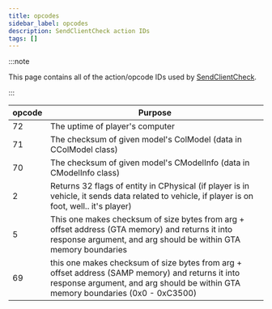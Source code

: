 ```yaml
---
title: opcodes
sidebar_label: opcodes
description: SendClientCheck action IDs
tags: []
---
```


:::note

This page contains all of the action/opcode IDs used by [SendClientCheck](../functions/SendClientCheck).

:::

| opcode                                            | Purpose                                                                                                 |
|---------------------------------------------------|---------------------------------------------------------------------------------------------------------|
| 72                                                | The uptime of player's computer                                                                         |
| 71                                                | The checksum of given model's ColModel (data in CColModel class)                                        |
| 70                                                | The checksum of given model's CModelInfo (data in CModelInfo class)                                     |
| 2                                                 | Returns 32 flags of entity in CPhysical (if player is in vehicle, it sends data related to vehicle, if player is on foot, well.. it's player)|
| 5                                                 | This one makes checksum of size bytes from arg + offset address (GTA memory) and returns it into response argument, and arg should be within GTA memory boundaries|
| 69                                                | this one makes checksum of size bytes from arg + offset address (SAMP memory) and returns it into response argument, and arg should be within GTA memory boundaries (0x0 - 0xC3500)|
